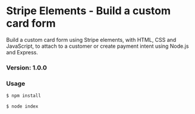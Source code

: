 # Stripe Elements - Build a custom card form

Build a custom card form using Stripe elements, with HTML, CSS and JavaScript, to attach to a customer or create payment intent using Node.js and Express.

### Version: 1.0.0

### Usage

```sh
$ npm install
```

```sh
$ node index
```